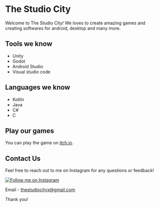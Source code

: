# The Studio City 

Welcome to The Studio City! We loves to create amazing games and creating softwares for android, desktop and many more.

## Tools we know

- Unity
- Godot
- Android Studio
- Visual studio code

## Languages we know 

- Kotlin
- Java
- C#
- C
  
## Play our games

You can play the game on [itch.io](https://thestudiocity.itch.io/).

## Contact Us

Feel free to reach out to me on Instagram for any questions or feedback!

[![Follow me on Instagram](https://img.shields.io/badge/Follow%20on%20Instagram-%40thestudiocityx-orange)](https://www.instagram.com/thestudiocityx)

Email - thestudiocityx@gmail.com

Thank you!

